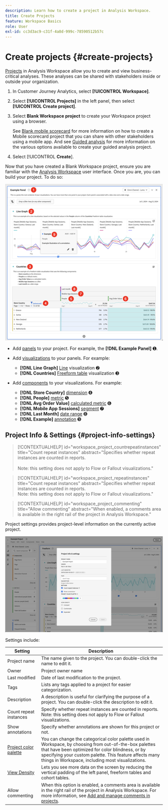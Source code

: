 ```yaml
---
description: Learn how to create a project in Analysis Workspace.
title: Create Projects
feature: Workspace Basics
role: User
exl-id: cc3d3ac9-c31f-4a8d-999c-78590512b57c
---
```

# Create projects {#create-projects}


[Projects](/help/analysis-workspace/build-workspace-project/freeform-overview.md) in Analysis Workspace allow you to create and view business-critical analyses.  These analyses can be shared with stakeholders inside or outside your organization. 

1. In Customer Journey Analytics, select **[!UICONTROL Workspace]**.

1. Select **[!UICONTROL Projects]** in the left panel, then select **[!UICONTROL Create project]**.

1. Select **Blank Workspace project** to create your Workspace project using a browser.

   See [Blank mobile scorecard](/help/mobile-app/curator.md) for more information on how to create a Mobile scorecard project that you can share with other stakeholders using a mobile app. And see [Guided analysis](/help/guided-analysis/overview.md) for  more information on the various options available to create your guided analysis project.

1. Select [!UICONTROL **Create**].


Now that you have created a Blank Workspace project, ensure you are familiar with the [Analysis Workspace](/help/analysis-workspace/home.md) user interface. Once you are, you can build your project. To do so:

  ![Example project](assets/example-project.png)

* Add [panels](/help/analysis-workspace/c-panels/panels.md) to your project. For example, the **[!DNL Example Panel]** ➊.
   
* Add [visualizations](/help/analysis-workspace/visualizations/freeform-analysis-visualizations.md) to your panels. For example: 
  * **[!DNL Line Graph]** [Line](/help/analysis-workspace/visualizations/line.md) visualization ➋  
  * **[!DNL Countries]** [Freeform table](/help/analysis-workspace/visualizations/freeform-table/freeform-table.md) visualization ➌
* Add [components](/help/components/overview.md) to your visualizations. For example:
  * **[!DNL Store Country]** [dimension](/help/components/dimensions/overview.md) ➍
  * **[!DNL People]** [metric](/help/components/apply-create-metrics.md) ➎ 
  * **[!DNL Avg Order Value]** [calculated metric](/help/components/calc-metrics/calc-metr-overview.md) ➏ 
  * **[!DNL Mobile App Sessions]** [segment](/help/components/segments/seg-overview.md) ➐
  * **[!DNL Last Month]** [date range](/help/components/date-ranges/overview.md) ➑ 
  * **[!DNL Example]** [annotation](/help/components/annotations/overview.md) ➒


## Project Info & Settings {#project-info-settings}

>[!CONTEXTUALHELP]
>id="workspace_project_countrepeatinstances"
>title="Count repeat instances"
>abstract="Specifies whether repeat instances are counted in reports.<br/><br/>Note: this setting does not apply to Flow or Fallout visualizations."

>[!CONTEXTUALHELP]
>id="workspace_project_repeatinstances"
>title="Count repeat instances"
>abstract="Specifies whether repeat instances are counted in reports.<br/>Note: this setting does not apply to Flow or Fallout visualizations."


>[!CONTEXTUALHELP]
>id="workspace_project_commenting"
>title="Allow commenting"
>abstract="When enabled, a comments area is available in the right rail of the project in Analysis Workspace."


Project settings provides project-level information on the currently active project.

![The Project Info & Settings window.](./assets/projectinfo.png)

Settings include:

|  Setting  | Description  |
|---|---|
|  Project name  | The name given to the project. You can double-click the name to edit it.  |
|  Owner  | Project owner name  |
|  Last modified  | Date of last modification to the project.  |
|  Tags  |Lists any tags applied to a project for easier categorization.  |
|  Description  | A description is useful for clarifying the purpose of a project. You can double-click the description to edit it.  |
|  Count repeat instances  | Specify whether repeat instances are counted in reports. Note: this setting does not apply to Flow or Fallout visualizations.  |
| Show annotations | Specify whether annotations are shown for this project or not. |
|  [Project color palette](/help/analysis-workspace/build-workspace-project/color-palettes.md)  | You can change the categorical color palette used in Workspace, by choosing from out-of-the-box palettes that have been optimized for color blindness, or by specifying your custom palette. This feature affects many things in Workspace, including most visualizations.  |
| [View Density](/help/analysis-workspace/build-workspace-project/view-density.md) | Lets you see more data on the screen by reducing the vertical padding of the left panel, freeform tables and cohort tables. |
| Allow commenting | When this option is enabled, a comments area is available in the right rail of the project in Analysis Workspace. For more information, see [Add and manage comments in projects](/help/analysis-workspace/build-workspace-project/comment-projects.md).  |



